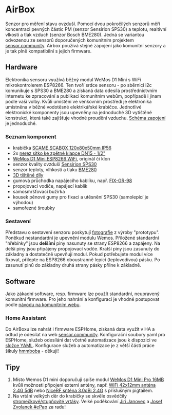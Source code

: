 # AirBox
Senzor pro měření stavu ovzduší. Pomocí dvou pokročilých senzorů měří koncentraci pevných částic PM (senzor Sensirion SPS30) a teplotu, realtivní vlkosti a tlak vzduch (senzor Bosch BME280). Jedná se variantou odvozenou ze sensorů doporučených komunitním projektem [sensor.community](https://sensor.community/cz/). Airbox používá stejné zapojení jako komunitní senzory a je tak plně kompatibilní s jejich firmware.
## Hardware
Elektronika sensoru využívá běžný modul WeMos D1 Mini s WiFi mikrokontrolerem ESP8266. Ten tvoří srdce sensoru - po sběrnici i2c komunikuje s SPS30 a BME280 a získaná data odesílá prostřednictvním internetu ke zpracování a publikaci komunitním webům, popřípadě i jinam podle vaší volby. Kvůli umístění ve venkovním prostředí je elektronika umístněna v běžné vodotěsné elektrikářské krabičce. Jednotlivé elektronické komponenty jsou upevněny na jednoduché 3D vytištěné konstrukci, která také zajišťuje vhodné proudění vzduchu. [Schéma zapojení](/Schéma/Schematic_Airbox.pdf) je jednoduché.
### Seznam komponent
- krabička [SCAME SCABOX 120x80x50mm IP56](https://www.elfetex.cz/10-078-693-scame-krabice-scabox-120x80x50mm-ip56)
- 2x [nerez sítko ke zpětné klapce DN15 - 1/2"](https://www.obchod-vtp.cz/nerez-sitko-ke-zpetne-klapce-dn15-1-2)
- [WeMos D1 Mini ESP8266 WiFi](https://dratek.cz/arduino/121932-wemos-d1-mini-esp8266-wifi-modul-v2.0.html), originál či klon
- senzor kvality ovzduší [Sensirion SPS30](https://www.laskakit.cz/senserion-sps30-opticky-senzor-kvality-ovzdusi/)
- senzor teploty, vlhkosti a tlaku [BME280](https://dratek.cz/arduino/1361-bme280-modul-mereni-teploty-vlhkosti-a-barometrickeho-tlaku-precizni.html)
- [3D tištěné díly](/STL)
- gumová průchodka napájecího kablíku, např. [FIX-GR-98](https://www.tme.eu/cz/details/fix-gr-98/pruchodky/fix-fasten/)
- propojovací vodiče, napájecí kablík
- samosmršťovací bužírka
- kousek pěnové gumy pro fixaci a utěsnění SPS30 (samolepící je výhodou)
- samořezné šroubky
### Sestavení
Představu o sestavení senzoru poskytují [fotografie](/Obrázky) z výroby "prototypu". Poněkud nestandardní je upevnění modulu Wemos. Přiložené standardní "hřebínky" jsou **delšímí** piny nasunuty se strany ESP8266 a zapájeny. Na delší piny jsou připájeny propojovací vodče. Kratší piny jsou zasunuty do základny a dostatečně upevňují modul. Pokud potřebujete modul více fixovat, přilepte na ESP8266 oboustranně lepící (teplovodivou) pásku. Po zasunutí pinů do základny druhá strany pásky přilne k základně.      
## Software
Jako zákadní software, resp. firmware lze použít standardní, neupravený komunitní firmware. Pro jeho nahrání a konfiguraci je vhodné postupovat podle [návodu na komunitním webu](https://sensor.community/cz/sensors/airrohr/).
### Home Assistant
Do AirBoxu lze nahrát i firmware ESPHome, získaná data využít v HA a odtud je odesílat na web [sensor.community](https://sensor.community/cz/). Konfigurační soubory yaml pro ESPHome, služeb odesílání dat včetně automatizace jsou k dispozici ve [složce YAML](/YAML). 
Konfigurace služeb a automatizace je z větší části práce šikuly [hmmboba](https://github.com/hmmbob/HomeAssistantConfig) - děkuji!
## Tipy
1. Místo Wemos D1 mini doporučuji spíše modul [WeMos D1 Mini Pro 16MB](https://www.laskakit.cz/wemos-d1-mini-pro--esp8266-wifi-modul/) kvůli možnosti připojení externí antény, např. [WiFi 42x12mm anténa 2.4G 5dB](https://www.laskakit.cz/wifi-42x12mm-antena-2-4g--5db-u-fl--ipex1--konektor/) nebo [NiceRF snténa 3.0dBi 2.4G](https://www.laskakit.cz/antena-10cm-2-4g/) s příslušným pigtailem.
2. Na vrtání velkých děr do krabičky se skvěle osvědčily [stromečkové/stupňovité vrtáky](https://www.lidl.cz/p/parkside-sada-specialnich-vrtaku-psb-6-a1/p100341714004). Velké poděkování [Jiri Janovec](https://twitter.com/jjiik) a [Josef Zvolanek #ePap](https://twitter.com/JosefZvolanek) za radu!  
